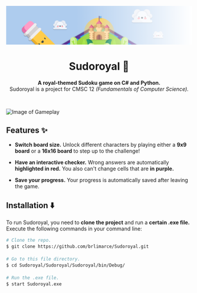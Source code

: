 <!-- Start of Banner -->
![Image of Banner](readme/banner.png)
<!-- End of Banner -->

<!-- Start of Heading -->
<div align="center">
    <h1><b>Sudoroyal 👑</b></h1>
    <p><b>A royal-themed Sudoku game on C# and Python.</b><br>Sudoroyal is a project for CMSC 12 <i>(Fundamentals of Computer Science).</i></p>
</div> <br>

![Image of Gameplay](readme/gameplay.gif) <br>
<!-- End of Heading -->

<!-- Start of Features -->
## **Features ✨**
- **Switch board size.** Unlock different characters by playing either a **9x9 board** or a **16x16 board** to step up to the challenge!

- **Have an interactive checker.** Wrong answers are automatically **highlighted in red.** You also can't change cells that are **in purple.**

- **Save your progress.** Your progress is automatically saved after leaving the game.
<!-- End of Features -->

<!-- Start of Installation -->
## **Installation ⬇️**
To run Sudoroyal, you need to **clone the project** and run a **certain .exe file.** Execute the following commands in your command line:
```bash
# Clone the repo.
$ git clone https://github.com/brlimarce/Sudoroyal.git

# Go to this file directory.
$ cd Sudoroyal/Sudoroyal/Sudoroyal/bin/Debug/

# Run the .exe file.
$ start Sudoroyal.exe
```
<!-- End of Installation -->